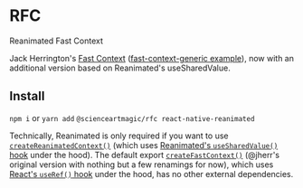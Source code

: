 # RFC

Reanimated Fast Context

Jack Herrington's [Fast Context](https://www.youtube.com/watch?v=ZKlXqrcBx88) ([fast-context-generic example](https://github.com/jherr/fast-react-context/blob/main/fast-context-generic/src/createFastContext.tsx)), now with an additional version based on Reanimated's useSharedValue.

## Install

`npm i` or `yarn add` `@scienceartmagic/rfc react-native-reanimated`

Technically, Reanimated is only required if you want to use [`createReanimatedContext()`](https://github.com/ScienceArtMagic/RFC/blob/main/src/createReanimatedContext.tsx) (which uses [Reanimated's `useSharedValue()` hook](https://docs.swmansion.com/react-native-reanimated/docs/api/hooks/useSharedValue/) under the hood). The default export [`createFastContext()`](https://github.com/ScienceArtMagic/RFC/blob/main/src/createRefContext.tsx) (@jherr's original version with nothing but a few renamings for now), which uses [React's `useRef()` hook](https://beta.reactjs.org/reference/react/useRef) under the hood, has no other external dependencies.
